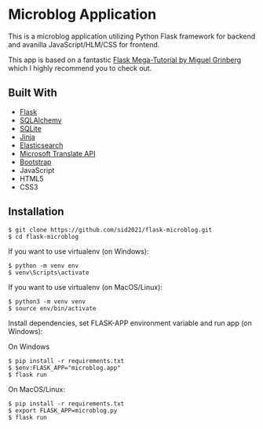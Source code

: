# Microblog Application

This is a microblog application utilizing Python Flask framework for backend and avanilla JavaScript/HLM/CSS for frontend.

This app is based on a fantastic [Flask Mega-Tutorial by Miguel Grinberg](https://blog.miguelgrinberg.com/post/the-flask-mega-tutorial-part-i-hello-world) which I highly recommend you to check out.

## Built With

- [Flask](https://flask.palletsprojects.com/en/1.1.x/)
- [SQLAlchemy](https://www.sqlalchemy.org/)
- [SQLite](https://www.sqlite.org/index.html)
- [Jinja](https://jinja.palletsprojects.com/en/2.11.x/)
- [Elasticsearch](https://www.elastic.co/)
- [Microsoft Translate API](https://azure.microsoft.com/pl-pl/services/cognitive-services/translator/)
- [Bootstrap](https://getbootstrap.com/)
- JavaScript
- HTML5
- CSS3

## Installation

```
$ git clone https://github.com/sid2021/flask-microblog.git
$ cd flask-microblog
```

If you want to use virtualenv (on Windows):

```
$ python -m venv env
$ venv\Scripts\activate
```

If you want to use virtualenv (on MacOS/Linux):

```
$ python3 -m venv venv
$ source env/bin/activate
```

Install dependencies, set FLASK-APP environment variable and run app (on Windows):

On Windows

```
$ pip install -r requirements.txt
$ $env:FLASK_APP="microblog.app"
$ flask run
```

On MacOS/Linux:

```
$ pip install -r requirements.txt
$ export FLASK_APP=microblog.py
$ flask run
```

